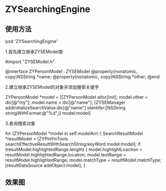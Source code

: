 # ZYSearchingEngine
使用方法
-----------------------------------
pod 'ZYSearchingEngine'

1.首先建立继承ZYSEModel类

#import "ZYSEModel.h"

@interface ZYPersonModel : ZYSEModel
@property(nonatomic, copy)NSString *name;
@property(nonatomic, copy)NSString *other;
@end

2.建立继承ZYSEModel的对象并添加搜索关键字

ZYPersonModel *model = [[ZYPersonModel alloc]init];
        model.other = dic[@"my"];
        model.name =  dic[@"name"];
        [ZYSEManager addInitializeSearchValue:dic[@"name"] identifer:[NSString stringWithFormat:@"%d",i] model:model]

3.查询搜索对象

  for (ZYPersonModel *model in self.modelArr) {
         SearchResultModel *resultModel = [ZYPinYinTools searchEffectiveResultWithSearchString:keyWord model:model];
        if (resultModel.highlightedRange.length) {
            model.highlightLoaction = resultModel.highlightedRange.location;
            model.textRange = resultModel.highlightedRange;
            model.matchType = resultModel.matchType;
            [resultDataSource addObject:model];
        }
        
        
效果图
-----------------------------------
